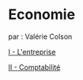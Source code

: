 # Economie

par : Valérie Colson

[I - L'entreprise](course/entreprise.md)

[II - Comptabilité](course/Comptabilité.md)
